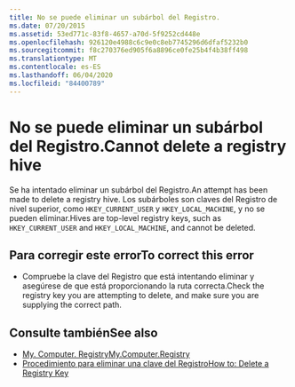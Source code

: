 ```yaml
---
title: No se puede eliminar un subárbol del Registro.
ms.date: 07/20/2015
ms.assetid: 53ed771c-83f8-4657-a70d-5f9252cd448e
ms.openlocfilehash: 926120e4988c6c9e0c8eb7745296d6dfaf5232b0
ms.sourcegitcommit: f8c270376ed905f6a8896ce0fe25b4f4b38ff498
ms.translationtype: MT
ms.contentlocale: es-ES
ms.lasthandoff: 06/04/2020
ms.locfileid: "84400789"
---
```

# <a name="cannot-delete-a-registry-hive"></a><span data-ttu-id="eb8fb-102">No se puede eliminar un subárbol del Registro.</span><span class="sxs-lookup"><span data-stu-id="eb8fb-102">Cannot delete a registry hive</span></span>
<span data-ttu-id="eb8fb-103">Se ha intentado eliminar un subárbol del Registro.</span><span class="sxs-lookup"><span data-stu-id="eb8fb-103">An attempt has been made to delete a registry hive.</span></span> <span data-ttu-id="eb8fb-104">Los subárboles son claves del Registro de nivel superior, como `HKEY_CURRENT_USER` y `HKEY_LOCAL_MACHINE`, y no se pueden eliminar.</span><span class="sxs-lookup"><span data-stu-id="eb8fb-104">Hives are top-level registry keys, such as `HKEY_CURRENT_USER` and `HKEY_LOCAL_MACHINE`, and cannot be deleted.</span></span>  
  
## <a name="to-correct-this-error"></a><span data-ttu-id="eb8fb-105">Para corregir este error</span><span class="sxs-lookup"><span data-stu-id="eb8fb-105">To correct this error</span></span>  
  
- <span data-ttu-id="eb8fb-106">Compruebe la clave del Registro que está intentando eliminar y asegúrese de que está proporcionando la ruta correcta.</span><span class="sxs-lookup"><span data-stu-id="eb8fb-106">Check the registry key you are attempting to delete, and make sure you are supplying the correct path.</span></span>  
  
## <a name="see-also"></a><span data-ttu-id="eb8fb-107">Consulte también</span><span class="sxs-lookup"><span data-stu-id="eb8fb-107">See also</span></span>

- [<span data-ttu-id="eb8fb-108">My. Computer. Registry</span><span class="sxs-lookup"><span data-stu-id="eb8fb-108">My.Computer.Registry</span></span>](xref:Microsoft.VisualBasic.MyServices.RegistryProxy)
- [<span data-ttu-id="eb8fb-109">Procedimiento para eliminar una clave del Registro</span><span class="sxs-lookup"><span data-stu-id="eb8fb-109">How to: Delete a Registry Key</span></span>](../developing-apps/programming/computer-resources/how-to-delete-a-registry-key.md)
